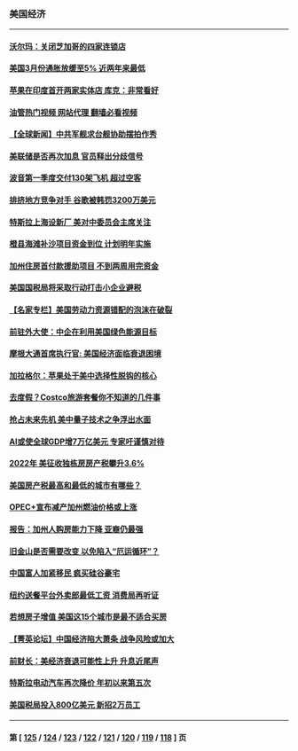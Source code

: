 ### 美国经济
---
#### [沃尔玛：关闭芝加哥的四家连锁店](../../pages/ncid1078158/n13971357.md?04130045) 
#### [美国3月份通胀放缓至5% 近两年来最低](../../pages/ncid1078158/n13971380.md?04130045) 
#### [苹果在印度首开两家实体店 库克：非常看好](../../pages/ncid1078158/n13971299.md?04130045) 
#### [油管热门视频 网站代理 翻墙必看视频](http://138.2.39.72:81/youtube.html?epic-marker?04130045)
#### [【全球新闻】中共军舰求台舰协助摆拍作秀](../../pages/ncid1078158/n13970693.md?04130045) 
#### [美联储是否再次加息 官员释出分歧信号](../../pages/ncid1078158/n13970910.md?04130045) 
#### [波音第一季度交付130架飞机 超过空客](../../pages/ncid1078158/n13970641.md?04130045) 
#### [排挤地方竞争对手 谷歌被韩罚3200万美元](../../pages/ncid1078158/n13970573.md?04130045) 
#### [特斯拉上海设新厂 美对中委员会主席关注](../../pages/ncid1078158/n13970120.md?04130045) 
#### [橙县海滩补沙项目资金到位 计划明年实施](../../pages/ncid1078158/n13970092.md?04130045) 
#### [加州住房首付款援助项目 不到两周用完资金](../../pages/ncid1078158/n13970082.md?04130045) 
#### [美国国税局将采取行动打击小企业避税](../../pages/ncid1078158/n13969974.md?04130045) 
#### [【名家专栏】美国劳动力资源错配的泡沫在破裂](../../pages/ncid1078158/n13968288.md?04130045) 
#### [前驻外大使：中企在利用美国绿色能源目标](../../pages/ncid1078158/n13969863.md?04130045) 
#### [摩根大通首席执行官: 美国经济面临衰退困境](../../pages/ncid1078158/n13969449.md?04130045) 
#### [加拉格尔：苹果处于美中选择性脱钩的核心](../../pages/ncid1078158/n13968602.md?04130045) 
#### [去度假？Costco旅游套餐你不知道的几件事](../../pages/ncid1078158/n13966152.md?04130045) 
#### [抢占未来先机 美中量子技术之争浮出水面](../../pages/ncid1078158/n13967804.md?04130045) 
#### [AI或使全球GDP增7万亿美元 专家吁谨慎对待](../../pages/ncid1078158/n13968459.md?04130045) 
#### [2022年 美征收独栋房房产税攀升3.6%](../../pages/ncid1078158/n13968432.md?04130045) 
#### [美国房产税最高和最低的城市有哪些？](../../pages/ncid1078158/n13968157.md?04130045) 
#### [OPEC+宣布减产加州燃油价格或上涨](../../pages/ncid1078158/n13968151.md?04130045) 
#### [报告：加州人购房能力下降 亚裔仍最强](../../pages/ncid1078158/n13967007.md?04130045) 
#### [旧金山是否需要改变 以免陷入“厄运循环”？](../../pages/ncid1078158/n13968127.md?04130045) 
#### [中国富人加紧移民 疯买硅谷豪宅](../../pages/ncid1078158/n13967947.md?04130045) 
#### [纽约送餐平台外卖郎最低工资 消费局再听证](../../pages/ncid1078158/n13967898.md?04130045) 
#### [若想房子增值 美国这15个城市是最不适合买房](../../pages/ncid1078158/n13967815.md?04130045) 
#### [【菁英论坛】中国经济陷大萧条 战争风险或加大](../../pages/ncid1078158/n13967749.md?04130045) 
#### [前财长：美经济衰退可能性上升 升息近尾声](../../pages/ncid1078158/n13967764.md?04130045) 
#### [特斯拉电动汽车再次降价 年初以来第五次](../../pages/ncid1078158/n13967757.md?04130045) 
#### [美国税局投入800亿美元 新招2万员工](../../pages/ncid1078158/n13967651.md?04130045) 

---
#### 第 [ [125](./125.md?04130045) / [124](./124.md?04130045) / [123](./123.md?04130045) / [122](./122.md?04130045) / [121](./121.md?04130045) / [120](./120.md?04130045) / [119](./119.md?04130045) / [118](./118.md?04130045) ] 页
